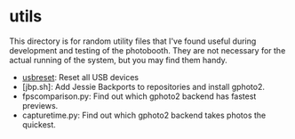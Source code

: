 # utils

This directory is for random utility files that I've found useful
during development and testing of the photobooth. They are not
necessary for the actual running of the system, but you may find them
handy.

* [usbreset](usbreset): Reset all USB devices
* [jbp.sh]: Add Jessie Backports to repositories and install gphoto2.
* fpscomparison.py: Find out which gphoto2 backend has fastest previews.
* capturetime.py: Find out which gphoto2 backend takes photos the quickest.
